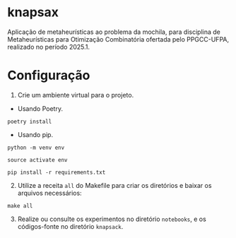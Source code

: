 # knapsax
Aplicação de metaheurísticas ao problema da mochila, para disciplina de Metaheurísticas para Otimização Combinatória ofertada pelo PPGCC-UFPA, realizado no período 2025.1.

# Configuração

1. Crie um ambiente virtual para o projeto.

- Usando Poetry.

```poetry install```

- Usando pip.

```python -m venv env```

```source activate env```

```pip install -r requirements.txt```

2. Utilize a receita `all` do Makefile para criar os diretórios e baixar os arquivos necessários:

```make all```

3. Realize ou consulte os experimentos no diretório `notebooks`, e os códigos-fonte no diretório `knapsack`.